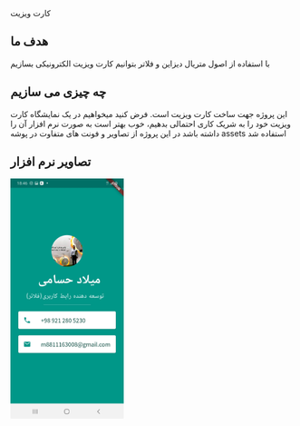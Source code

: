 کارت ویزیت
## هدف ما

با استفاده از اصول متریال دیزاین و فلاتر بتوانیم کارت ویزیت الکترونیکی بسازیم
## چه چیزی می سازیم

این پروژه جهت ساخت کارت ویزیت است. فرض کنید میخواهیم در یک نمایشگاه کارت ویزیت خود را به شریک کاری احتمالی بدهیم، خوب بهتر است به صورت نرم افزار آن را داشته باشد
در این پروژه از تصاویر و فونت های متفاوت در پوشه assets استفاده شد

## تصاویر نرم افزار
<img alt="app picture" src="https://github.com/m8811163008/BusinessCardProject/blob/master/images/business_card.jpeg?raw=true" width="200px">
